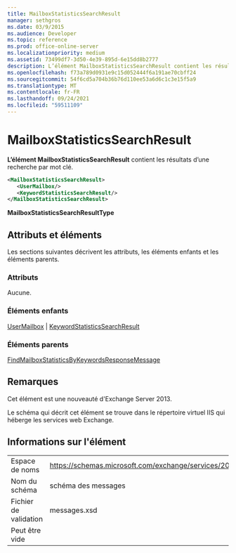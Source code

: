 ```yaml
---
title: MailboxStatisticsSearchResult
manager: sethgros
ms.date: 03/9/2015
ms.audience: Developer
ms.topic: reference
ms.prod: office-online-server
ms.localizationpriority: medium
ms.assetid: 73499df7-3d50-4e39-895d-6e15dd8b2777
description: L’élément MailboxStatisticsSearchResult contient les résultats d’une recherche par mot clé.
ms.openlocfilehash: f73a789d0931e9c15d052444f6a191ae70cbff24
ms.sourcegitcommit: 54f6cd5a704b36b76d110ee53a6d6c1c3e15f5a9
ms.translationtype: MT
ms.contentlocale: fr-FR
ms.lasthandoff: 09/24/2021
ms.locfileid: "59511109"
---
```

# <a name="mailboxstatisticssearchresult"></a>MailboxStatisticsSearchResult

**L’élément MailboxStatisticsSearchResult** contient les résultats d’une recherche par mot clé. 
  
```XML
<MailboxStatisticsSearchResult>
   <UserMailbox/>
   <KeywordStatisticsSearchResult/>
</MailboxStatisticsSearchResult>
```

**MailboxStatisticsSearchResultType**

## <a name="attributes-and-elements"></a>Attributs et éléments

Les sections suivantes décrivent les attributs, les éléments enfants et les éléments parents.
  
### <a name="attributes"></a>Attributs

Aucune.
  
### <a name="child-elements"></a>Éléments enfants

[UserMailbox](usermailbox.md)  |  [KeywordStatisticsSearchResult](keywordstatisticssearchresult.md)
  
### <a name="parent-elements"></a>Éléments parents

[FindMailboxStatisticsByKeywordsResponseMessage](findmailboxstatisticsbykeywordsresponsemessage.md)
  
## <a name="remarks"></a>Remarques

Cet élément est une nouveauté d'Exchange Server 2013.
  
Le schéma qui décrit cet élément se trouve dans le répertoire virtuel IIS qui héberge les services web Exchange.
  
## <a name="element-information"></a>Informations sur l'élément

|||
|:-----|:-----|
|Espace de noms  <br/> |https://schemas.microsoft.com/exchange/services/2006/messages  <br/> |
|Nom du schéma  <br/> |schéma des messages  <br/> |
|Fichier de validation  <br/> |messages.xsd  <br/> |
|Peut être vide  <br/> ||
   

